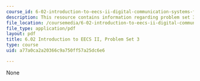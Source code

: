 ```yaml
---
course_id: 6-02-introduction-to-eecs-ii-digital-communication-systems-fall-2012
description: This resource contains information regarding problem set 3.
file_location: /coursemedia/6-02-introduction-to-eecs-ii-digital-communication-systems-fall-2012/a77a0ca2a20366c9a750ff57a25dc6e6_MIT6_02F12_ps3.pdf
file_type: application/pdf
layout: pdf
title: 6.02 Introduction to EECS II, Problem Set 3
type: course
uid: a77a0ca2a20366c9a750ff57a25dc6e6

---
```

None